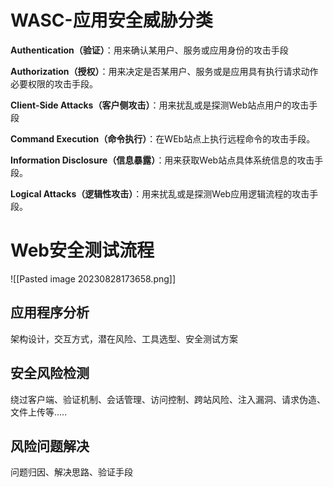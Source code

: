 # WASC-应用安全威胁分类

**Authentication（验证）**：用来确认某用户、服务或应用身份的攻击手段

**Authorization（授权）**：用来决定是否某用户、服务或是应用具有执行请求动作必要权限的攻击手段。

**Client-Side Attacks（客户侧攻击）**：用来扰乱或是探测Web站点用户的攻击手段

**Command Execution（命令执行）**：在WEb站点上执行远程命令的攻击手段。

**Information Disclosure（信息暴露）**：用来获取Web站点具体系统信息的攻击手段。

**Logical Attacks（逻辑性攻击）**：用来扰乱或是探测Web应用逻辑流程的攻击手段。

# Web安全测试流程
![[Pasted image 20230828173658.png]]

## 应用程序分析
架构设计，交互方式，潜在风险、工具选型、安全测试方案

## 安全风险检测
绕过客户端、验证机制、会话管理、访问控制、跨站风险、注入漏洞、请求伪造、文件上传等.....

## 风险问题解决

问题归因、解决思路、验证手段

